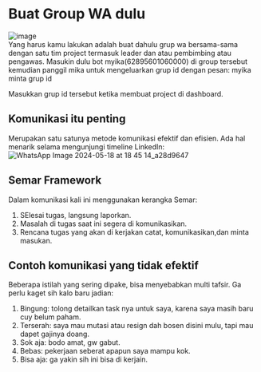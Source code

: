 # Buat Group WA dulu

![image](https://github.com/user-attachments/assets/9e12d3cf-b74b-49b5-90fa-64c66bfb56d5)  
Yang harus kamu lakukan adalah buat dahulu grup wa bersama-sama dengan satu tim project termasuk leader dan atau pembimbing atau pengawas.
Masukin dulu bot myika(62895601060000) di group tersebut kemudian panggil mika untuk mengeluarkan grup id dengan pesan: myika minta grup id

Masukkan grup id tersebut ketika membuat project di dashboard.

## Komunikasi itu penting
Merupakan satu satunya metode komunikasi efektif dan efisien. Ada hal menarik selama mengunjungi timeline LinkedIn:  
![WhatsApp Image 2024-05-18 at 18 45 14_a28d9647](https://github.com/domyid/jujur/assets/11188109/1a5f0b35-3d38-4cbb-8738-7eed0e49a968)  

## Semar Framework
Dalam komunikasi kali ini menggunakan kerangka Semar:
1. SElesai tugas, langsung laporkan.
2. Masalah di tugas saat ini segera di komunikasikan.
3. Rencana tugas yang akan di kerjakan catat, komunikasikan,dan minta masukan.


## Contoh komunikasi yang tidak efektif
Beberapa istilah yang sering dipake, bisa menyebabkan multi tafsir. Ga perlu kaget sih kalo baru jadian:

1. Bingung: tolong detailkan task nya untuk saya, karena saya masih baru cuy belum paham.
2. Terserah: saya mau mutasi atau resign dah bosen disini mulu, tapi mau dapet gajinya doang.
3. Sok aja: bodo amat, gw gabut.
4. Bebas: pekerjaan seberat apapun saya mampu kok.
5. Bisa aja: ga yakin sih ini bisa di kerjain.

